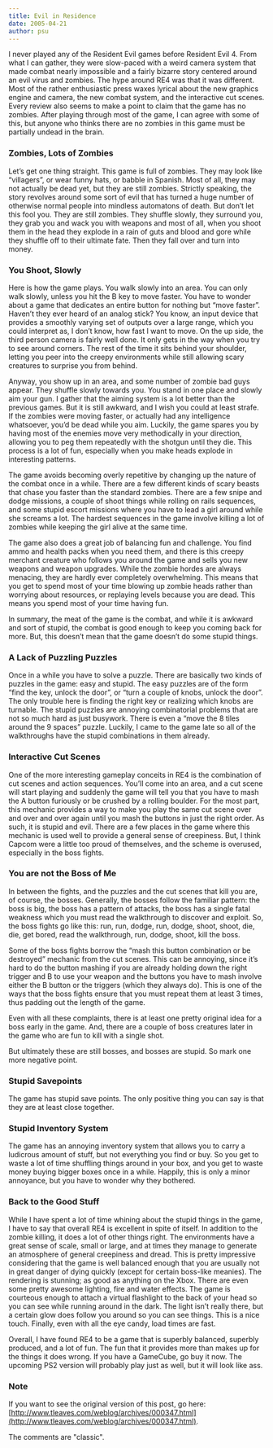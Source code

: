```yaml
---
title: Evil in Residence
date: 2005-04-21
author: psu
---
```


I never played any of the Resident Evil games before Resident Evil 4. From what I can
gather, they were slow-paced with a weird camera system that made combat nearly impossible
and a fairly bizarre story centered around an evil virus and zombies. The hype around RE4
was that it was different. Most of the rather enthusiastic press waxes lyrical about the
new graphics engine and camera, the new combat system, and the interactive cut scenes.
Every review also seems to make a point to claim that the game has no zombies. After
playing through most of the game, I can agree with some of this, but anyone who thinks
there are no zombies in this game must be partially undead in the brain. 

### Zombies, Lots of Zombies

Let’s get one thing straight. This game is full of zombies. They may look like
“villagers”, or wear funny hats, or babble in Spanish. Most of all, they may not actually
be dead yet, but they are still zombies. Strictly speaking, the story revolves around some
sort of evil that has turned a huge number of otherwise normal people into mindless
automatons of death. But don’t let this fool you. They are still zombies. They shuffle
slowly, they surround you, they grab you and wack you with weapons and most of all, when
you shoot them in the head they explode in a rain of guts and blood and gore while they
shuffle off to their ultimate fate. Then they fall over and turn into money.

### You Shoot, Slowly

Here is how the game plays. You walk slowly into an area. You can only walk slowly, unless
you hit the B key to move faster. You have to wonder about a game that dedicates an entire
button for nothing but “move faster”. Haven’t they ever heard of an analog stick? You
know, an input device that provides a smoothly varying set of outputs over a large range,
which you could interpret as, I don’t know, how fast I want to move. On the up side, the
third person camera is fairly well done. It only gets in the way when you try to see
around corners. The rest of the time it sits behind your shoulder, letting you peer into
the creepy environments while still allowing scary creatures to surprise you from behind.

Anyway, you show up in an area, and some number of zombie bad guys appear. They shuffle
slowly towards you. You stand in one place and slowly aim your gun. I gather that the
aiming system is a lot better than the previous games. But it is still awkward, and I wish
you could at least strafe. If the zombies were moving faster, or actually had any
intelligence whatsoever, you’d be dead while you aim. Luckily, the game spares you by
having most of the enemies move very methodically in your direction, allowing you to peg
them repeatedly with the shotgun until they die. This process is a lot of fun, especially
when you make heads explode in interesting patterns.

The game avoids becoming overly repetitive by changing up the nature of the combat once in
a while. There are a few different kinds of scary beasts that chase you faster than the
standard zombies. There are a few snipe and dodge missions, a couple of shoot things while
rolling on rails sequences, and some stupid escort missions where you have to lead a girl
around while she screams a lot. The hardest sequences in the game involve killing a lot of
zombies while keeping the girl alive at the same time.

The game also does a great job of balancing fun and challenge. You find ammo and health
packs when you need them, and there is this creepy merchant creature who follows you
around the game and sells you new weapons and weapon upgrades. While the zombie hordes are
always menacing, they are hardly ever completely overwhelming. This means that you get to
spend most of your time blowing up zombie heads rather than worrying about resources, or
replaying levels because you are dead. This means you spend most of your time having fun.

In summary, the meat of the game is the combat, and while it is awkward and sort of stupid, the combat is good enough to keep you coming back for more. But, this doesn’t mean that the game doesn’t do some stupid things.

### A Lack of Puzzling Puzzles

Once in a while you have to solve a puzzle. There are basically two kinds of puzzles in
the game: easy and stupid. The easy puzzles are of the form “find the key, unlock the
door”, or “turn a couple of knobs, unlock the door”. The only trouble here is finding the
right key or realizing which knobs are turnable. The stupid puzzles are annoying
combinatorial problems that are not so much hard as just busywork. There is even a “move
the 8 tiles around the 9 spaces” puzzle. Luckily, I came to the game late so all of the
walkthroughs have the stupid combinations in them already.

### Interactive Cut Scenes

One of the more interesting gameplay conceits in RE4 is the combination of cut scenes and
action sequences. You’ll come into an area, and a cut scene will start playing and
suddenly the game will tell you that you have to mash the A button furiously or be crushed
by a rolling boulder. For the most part, this mechanic provides a way to make you play the
same cut scene over and over and over again until you mash the buttons in just the right
order. As such, it is stupid and evil. There are a few places in the game where this
mechanic is used well to provide a general sense of creepiness. But, I think Capcom were a
little too proud of themselves, and the scheme is overused, especially in the boss fights.

### You are not the Boss of Me

In between the fights, and the puzzles and the cut scenes that kill you are, of course,
the bosses. Generally, the bosses follow the familiar pattern: the boss is big, the boss
has a pattern of attacks, the boss has a single fatal weakness which you must read the
walkthrough to discover and exploit. So, the boss fights go like this: run, run, dodge,
run, dodge, shoot, shoot, die, die, get bored, read the walkthrough, run, dodge, shoot,
kill the boss.

Some of the boss fights borrow the “mash this button combination or be destroyed” mechanic
from the cut scenes. This can be annoying, since it’s hard to do the button mashing if you
are already holding down the right trigger and B to use your weapon and the buttons you
have to mash involve either the B button or the triggers (which they always do). This is
one of the ways that the boss fights ensure that you must repeat them at least 3 times,
thus padding out the length of the game.

Even with all these complaints, there is at least one pretty original idea for a boss
early in the game. And, there are a couple of boss creatures later in the game who are fun
to kill with a single shot.

But ultimately these are still bosses, and bosses are stupid. So mark one more negative point.

### Stupid Savepoints

The game has stupid save points. The only positive thing you can say is that they are at
least close together.

### Stupid Inventory System

The game has an annoying inventory system that allows you to carry a ludicrous amount of
stuff, but not everything you find or buy. So you get to waste a lot of time shuffling
things around in your box, and you get to waste money buying bigger boxes once in a while.
Happily, this is only a minor annoyance, but you have to wonder why they bothered.

### Back to the Good Stuff

While I have spent a lot of time whining about the stupid things in the game, I have to
say that overall RE4 is excellent in spite of itself. In addition to the zombie killing,
it does a lot of other things right. The environments have a great sense of scale, small
or large, and at times they manage to generate an atmosphere of general creepiness and
dread. This is pretty impressive considering that the game is well balanced enough that
you are usually not in great danger of dying quickly (except for certain boss-like
meanies). The rendering is stunning; as good as anything on the Xbox. There are even some
pretty awesome lighting, fire and water effects. The game is courteous enough to attach a
virtual flashlight to the back of your head so you can see while running around in the
dark. The light isn’t really there, but a certain glow does follow you around so you can
see things. This is a nice touch. Finally, even with all the eye candy, load times are
fast.

Overall, I have found RE4 to be a game that is superbly balanced, superbly produced, and a
lot of fun. The fun that it provides more than makes up for the things it does wrong. If
you have a GameCube, go buy it now. The upcoming PS2 version will probably play just as
well, but it will look like ass.

### Note

If you want to see the original version of this post, go here:
[http://www.tleaves.com/weblog/archives/000347.html](http://www.tleaves.com/weblog/archives/000347.html).

The comments are "classic".